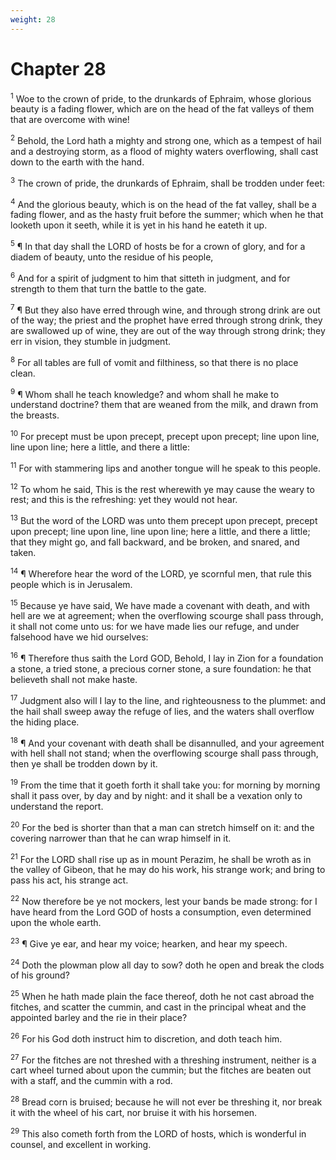 ```yaml
---
weight: 28
---
```


# Chapter 28

<sup>1</sup> Woe to the crown of pride, to the drunkards of Ephraim, whose glorious beauty is a fading flower, which are on the head of the fat valleys of them that are overcome with wine! 

<sup>2</sup> Behold, the Lord hath a mighty and strong one, which as a tempest of hail and a destroying storm, as a flood of mighty waters overflowing, shall cast down to the earth with the hand. 

<sup>3</sup> The crown of pride, the drunkards of Ephraim, shall be trodden under feet: 

<sup>4</sup> And the glorious beauty, which is on the head of the fat valley, shall be a fading flower, and as the hasty fruit before the summer; which when he that looketh upon it seeth, while it is yet in his hand he eateth it up. 

<sup>5</sup> ¶ In that day shall the LORD of hosts be for a crown of glory, and for a diadem of beauty, unto the residue of his people, 

<sup>6</sup> And for a spirit of judgment to him that sitteth in judgment, and for strength to them that turn the battle to the gate. 

<sup>7</sup> ¶ But they also have erred through wine, and through strong drink are out of the way; the priest and the prophet have erred through strong drink, they are swallowed up of wine, they are out of the way through strong drink; they err in vision, they stumble in judgment. 

<sup>8</sup> For all tables are full of vomit and filthiness, so that there is no place clean. 

<sup>9</sup> ¶ Whom shall he teach knowledge? and whom shall he make to understand doctrine? them that are weaned from the milk, and drawn from the breasts. 

<sup>10</sup> For precept must be upon precept, precept upon precept; line upon line, line upon line; here a little, and there a little: 

<sup>11</sup> For with stammering lips and another tongue will he speak to this people. 

<sup>12</sup> To whom he said, This is the rest wherewith ye may cause the weary to rest; and this is the refreshing: yet they would not hear. 

<sup>13</sup> But the word of the LORD was unto them precept upon precept, precept upon precept; line upon line, line upon line; here a little, and there a little; that they might go, and fall backward, and be broken, and snared, and taken. 

<sup>14</sup> ¶ Wherefore hear the word of the LORD, ye scornful men, that rule this people which is in Jerusalem. 

<sup>15</sup> Because ye have said, We have made a covenant with death, and with hell are we at agreement; when the overflowing scourge shall pass through, it shall not come unto us: for we have made lies our refuge, and under falsehood have we hid ourselves: 

<sup>16</sup> ¶ Therefore thus saith the Lord GOD, Behold, I lay in Zion for a foundation a stone, a tried stone, a precious corner stone, a sure foundation: he that believeth shall not make haste. 

<sup>17</sup> Judgment also will I lay to the line, and righteousness to the plummet: and the hail shall sweep away the refuge of lies, and the waters shall overflow the hiding place. 

<sup>18</sup> ¶ And your covenant with death shall be disannulled, and your agreement with hell shall not stand; when the overflowing scourge shall pass through, then ye shall be trodden down by it. 

<sup>19</sup> From the time that it goeth forth it shall take you: for morning by morning shall it pass over, by day and by night: and it shall be a vexation only to understand the report. 

<sup>20</sup> For the bed is shorter than that a man can stretch himself on it: and the covering narrower than that he can wrap himself in it. 

<sup>21</sup> For the LORD shall rise up as in mount Perazim, he shall be wroth as in the valley of Gibeon, that he may do his work, his strange work; and bring to pass his act, his strange act. 

<sup>22</sup> Now therefore be ye not mockers, lest your bands be made strong: for I have heard from the Lord GOD of hosts a consumption, even determined upon the whole earth. 

<sup>23</sup> ¶ Give ye ear, and hear my voice; hearken, and hear my speech. 

<sup>24</sup> Doth the plowman plow all day to sow? doth he open and break the clods of his ground? 

<sup>25</sup> When he hath made plain the face thereof, doth he not cast abroad the fitches, and scatter the cummin, and cast in the principal wheat and the appointed barley and the rie in their place? 

<sup>26</sup> For his God doth instruct him to discretion, and doth teach him. 

<sup>27</sup> For the fitches are not threshed with a threshing instrument, neither is a cart wheel turned about upon the cummin; but the fitches are beaten out with a staff, and the cummin with a rod. 

<sup>28</sup> Bread corn is bruised; because he will not ever be threshing it, nor break it with the wheel of his cart, nor bruise it with his horsemen. 

<sup>29</sup> This also cometh forth from the LORD of hosts, which is wonderful in counsel, and excellent in working. 


